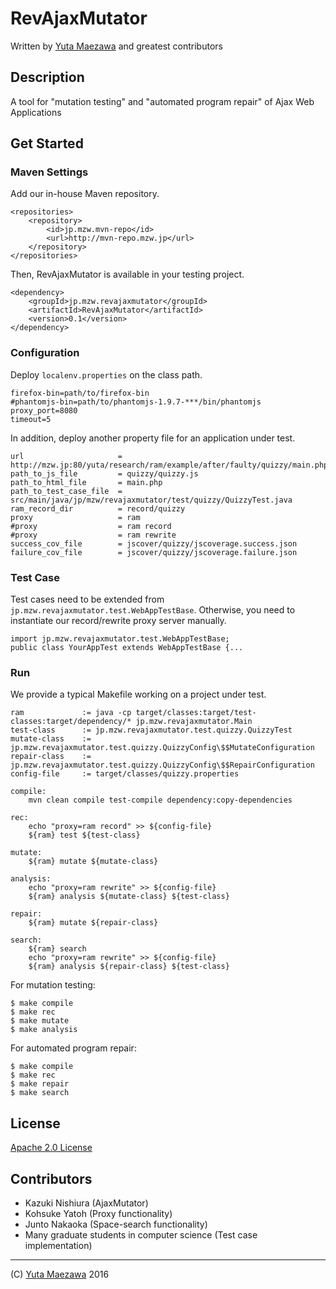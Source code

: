 # RevAjaxMutator
Written by [Yuta Maezawa](http://mzw.jp) and greatest contributors

## Description
A tool for "mutation testing" and "automated program repair" of Ajax Web Applications

## Get Started

### Maven Settings
Add our in-house Maven repository.
```
<repositories>
	<repository>
		<id>jp.mzw.mvn-repo</id>
		<url>http://mvn-repo.mzw.jp</url>
	</repository>
</repositories>
```
Then, RevAjaxMutator is available in your testing project.
```
<dependency>
	<groupId>jp.mzw.revajaxmutator</groupId>
	<artifactId>RevAjaxMutator</artifactId>
	<version>0.1</version>
</dependency>
```

### Configuration
Deploy ``localenv.properties`` on the class path.
```
firefox-bin=path/to/firefox-bin
#phantomjs-bin=path/to/phantomjs-1.9.7-***/bin/phantomjs
proxy_port=8080
timeout=5
``` 

In addition, deploy another property file for an application under test.
```
url 					= http://mzw.jp:80/yuta/research/ram/example/after/faulty/quizzy/main.php
path_to_js_file 		= quizzy/quizzy.js
path_to_html_file 		= main.php
path_to_test_case_file 	= src/main/java/jp/mzw/revajaxmutator/test/quizzy/QuizzyTest.java
ram_record_dir			= record/quizzy
proxy					= ram
#proxy					= ram record
#proxy					= ram rewrite
success_cov_file 		= jscover/quizzy/jscoverage.success.json
failure_cov_file 		= jscover/quizzy/jscoverage.failure.json
```

### Test Case
Test cases need to be extended from ``jp.mzw.revajaxmutator.test.WebAppTestBase``.
Otherwise, you need to instantiate our record/rewrite proxy server manually.
```
import jp.mzw.revajaxmutator.test.WebAppTestBase;
public class YourAppTest extends WebAppTestBase {...
```

### Run
We provide a typical Makefile working on a project under test.
```
ram				:= java -cp target/classes:target/test-classes:target/dependency/* jp.mzw.revajaxmutator.Main
test-class		:= jp.mzw.revajaxmutator.test.quizzy.QuizzyTest
mutate-class	:= jp.mzw.revajaxmutator.test.quizzy.QuizzyConfig\$$MutateConfiguration
repair-class	:= jp.mzw.revajaxmutator.test.quizzy.QuizzyConfig\$$RepairConfiguration
config-file 	:= target/classes/quizzy.properties

compile:
	mvn clean compile test-compile dependency:copy-dependencies
	
rec:
	echo "proxy=ram record" >> ${config-file}
	${ram} test ${test-class}
	
mutate:
	${ram} mutate ${mutate-class}
	
analysis:
	echo "proxy=ram rewrite" >> ${config-file}
	${ram} analysis ${mutate-class} ${test-class}
	
repair:
	${ram} mutate ${repair-class}
	
search:
	${ram} search
	echo "proxy=ram rewrite" >> ${config-file}
	${ram} analysis ${repair-class} ${test-class}
```

For mutation testing:
```
$ make compile
$ make rec
$ make mutate
$ make analysis
```

For automated program repair:
```
$ make compile
$ make rec
$ make repair
$ make search
```

## License
[Apache 2.0 License](blob/master/LICENSE)

## Contributors
- Kazuki Nishiura (AjaxMutator)
- Kohsuke Yatoh (Proxy functionality)
- Junto Nakaoka (Space-search functionality)
- Many graduate students in computer science (Test case implementation)

----
(C) [Yuta Maezawa](http://mzw.jp) 2016
